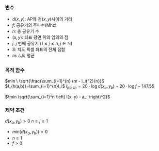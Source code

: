 ### 변수
- $d(x, y)$: AP와 점$(x, y)$사이의 거리  
- $f$: 공유기의 주파수(Mhz)  
- $n$: 총 공유기 수  
- $(x,y)$: 좌표 평면 위의 임의의 점  
- $j$: $j$ 번째 공유기 $(1\leq j\leq n,\,j\in\mathbb{N})$  
- $S$: 지도 픽셀 좌표의 전체 집합  
- $m$: $I_h$의 평균  

### 목적 함수


$min \ \sqrt{\frac{\sum_{i=1}^{n} (m - I_i)^2}{n}}$
$I_{h(a,b)}=\sum_{i=1}^{n}I_i$
$I_{j(a,b)} = 20 \cdot \log d(x_a, y_b) + 20 \cdot \log f - 147.55$

$\min \sqrt{\sum_{i=1}^n \left( I(x, y) - a_i \right)^2}$



### 제약 조건

$d(x_a, y_b) > 0$
$n\ge j\ge 1$

- $min{(d(x_a, y_b))} > 0$  
- $n\ge  1$  
- $f\gt 0$  

